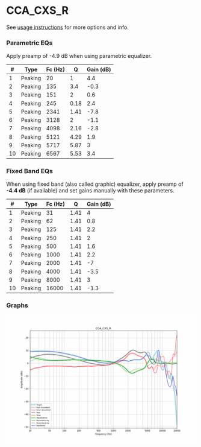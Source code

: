 # CCA_CXS_R
See [usage instructions](https://github.com/jaakkopasanen/AutoEq#usage) for more options and info.

### Parametric EQs
Apply preamp of -4.9 dB when using parametric equalizer.

|   # | Type    |   Fc (Hz) |    Q |   Gain (dB) |
|-----|---------|-----------|------|-------------|
|   1 | Peaking |        20 | 1    |         4.4 |
|   2 | Peaking |       135 | 3.4  |        -0.3 |
|   3 | Peaking |       151 | 2    |         0.6 |
|   4 | Peaking |       245 | 0.18 |         2.4 |
|   5 | Peaking |      2341 | 1.41 |        -7.8 |
|   6 | Peaking |      3128 | 2    |        -1.1 |
|   7 | Peaking |      4098 | 2.16 |        -2.8 |
|   8 | Peaking |      5121 | 4.29 |         1.9 |
|   9 | Peaking |      5717 | 5.87 |         3   |
|  10 | Peaking |      6567 | 5.53 |         3.4 |

### Fixed Band EQs
When using fixed band (also called graphic) equalizer, apply preamp of **-4.4 dB** (if available) and set gains manually with these parameters.

|   # | Type    |   Fc (Hz) |    Q |   Gain (dB) |
|-----|---------|-----------|------|-------------|
|   1 | Peaking |        31 | 1.41 |         4   |
|   2 | Peaking |        62 | 1.41 |         0.8 |
|   3 | Peaking |       125 | 1.41 |         2.2 |
|   4 | Peaking |       250 | 1.41 |         2   |
|   5 | Peaking |       500 | 1.41 |         1.6 |
|   6 | Peaking |      1000 | 1.41 |         2.2 |
|   7 | Peaking |      2000 | 1.41 |        -7   |
|   8 | Peaking |      4000 | 1.41 |        -3.5 |
|   9 | Peaking |      8000 | 1.41 |         3   |
|  10 | Peaking |     16000 | 1.41 |        -1.3 |

### Graphs
![](./CCA_CXS_R.png)

